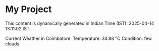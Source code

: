 # My Project

This content is dynamically generated in Indian Time (IST): 2025-04-14 13:11:02 IST


Current Weather in Coimbatore:
Temperature: 34.88 °C
Condition: few clouds
